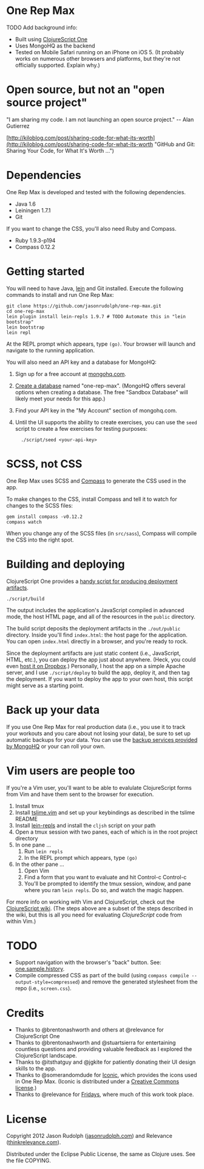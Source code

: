 # One Rep Max

TODO Add background info:

* Built using [ClojureScript One][clojurescript-one]
* Uses MongoHQ as the backend
* Tested on Mobile Safari running on an iPhone on iOS 5. (It probably
  works on numerous other browsers and platforms, but they're not
  officially supported. Explain why.)

# Open source, but not an "open source project"

"I am sharing my code. I am not launching an open source project." --
Alan Gutierrez

[http://kiloblog.com/post/sharing-code-for-what-its-worth](http://kiloblog.com/post/sharing-code-for-what-its-worth "GitHub and Git: Sharing Your Code, for What It's Worth ...")

# Dependencies

One Rep Max is developed and tested with the following dependencies.

  * Java 1.6
  * Leiningen 1.7.1
  * Git

If you want to change the CSS, you'll also need Ruby and Compass.

  * Ruby 1.9.3-p194
  * Compass 0.12.2

# Getting started

You will need to have Java, [lein][] and Git installed. Execute the
following commands to install and run One Rep Max:

    git clone https://github.com/jasonrudolph/one-rep-max.git
    cd one-rep-max
    lein plugin install lein-repls 1.9.7 # TODO Automate this in "lein bootstrap"
    lein bootstrap
    lein repl

At the REPL prompt which appears, type `(go)`. Your browser will
launch and navigate to the running application.

You will also need an API key and a database for MongoHQ:

1. Sign up for a free account at [mongohq.com][mongohq-signup].
2. [Create a database][mongohq-create-db] named "one-rep-max". (MongoHQ
   offers several options when creating a database. The free "Sandbox
   Database" will likely meet your needs for this app.)
3. Find your API key in the "My Account" section of mongohq.com.
4. Until the UI supports the ability to create exercises, you can use
   the `seed` script to create a few exercises for testing purposes:

         ./script/seed <your-api-key>

# SCSS, not CSS

One Rep Max uses SCSS and [Compass] to generate the CSS used in the app.

To make changes to the CSS, install Compass and tell it to watch for
changes to the SCSS files:

    gem install compass -v0.12.2
    compass watch

When you change any of the SCSS files (in `src/sass`), Compass will
compile the CSS into the right spot.

# Building and deploying

ClojureScript One provides a [handy script for producing deployment
artifacts][clojurescript-one-build-script].

    ./script/build

The output includes the application's JavaScript compiled in advanced
mode, the host HTML page, and all of the resources in the `public`
directory.

The build script deposits the deployment artifacts in the `./out/public`
directory. Inside you'll find `index.html`: the host page for the
application. You can open `index.html` directly in a browser, and you're
ready to rock.

Since the deployment artifacts are just static content (i.e.,
JavaScript, HTML, etc.), you can deploy the app just about anywhere.
(Heck, you could even [host it on Dropbox][deploy-to-dropbox].)
Personally, I host the app on a simple Apache server, and I use
`./script/deploy` to build the app, deploy it, and then tag the
deployment. If you want to deploy the app to your own host, this script
might serve as a starting point.

# Back up your data

If you use One Rep Max for real production data (i.e., you use it to
track your workouts and you care about not losing your data), be sure to
set up automatic backups for your data. You can use the [backup
services provided by MongoHQ][mongohq-backup] or your can roll your own.

# Vim users are people too

If you're a Vim user, you'll want to be able to evalulate ClojureScript
forms from Vim and have them sent to the browser for execution.

1. Install tmux
2. Install [tslime.vim][tslime.vim] and set up your keybindings as
   described in the tslime README
3. Install [lein-repls][lein-repls] and install the `cljsh` script on
   your path
4. Open a tmux session with two panes, each of which is in the root
   project directory
5. In one pane ...
    1. Run `lein repls`
    2. In the REPL prompt which appears, type `(go)`
6. In the other pane ...
    1. Open Vim
    2. Find a form that you want to evaluate and hit Control-c Control-c
    3. You'll be prompted to identify the tmux session, window, and pane
       where you ran `lein repls`. Do so, and watch the magic happen.

For more info on working with Vim and ClojureScript, check out the
[ClojureScript wiki][clojurescript-with-vim]. (The steps above are a
subset of the steps described in the wiki, but this is all you need for
evaluating *ClojureScript* code from within Vim.)

# TODO

* Support navigation with the browser's "back" button. See:
  [one.sample.history][history-management].
* Compile compressed CSS as part of the build (using
  `compass compile --output-style=compressed`) and remove
  the generated stylesheet from the repo (i.e., `screen.css`).

# Credits

* Thanks to @brentonashworth and others at @relevance for ClojureScript
  One
* Thanks to @brentonashworth and @stuartsierra for entertaining
  countless questions and providing valuable feedback as I explored the
  ClojureScript landscape.
* Thanks to @itsthatguy and @jgkite for patiently donating their UI
  design skills to the app.
* Thanks to @somerandomdude for [Iconic], which provides the icons used
  in One Rep Max. (Iconic is distributed under a [Creative Commons
  license][iconic-license].)
* Thanks to @relevance for [Fridays], where much of this work took
  place.

# License

Copyright 2012 Jason Rudolph ([jasonrudolph.com](http://jasonrudolph.com)) and Relevance ([thinkrelevance.com](http://thinkrelevance.com)).

Distributed under the Eclipse Public License, the same as Clojure uses. See the file COPYING.

[clojurescript-one]: http://clojurescriptone.com
[clojurescript-one-build-script]: https://github.com/brentonashworth/one/wiki/Building-deployment-artifacts
[clojurescript-with-vim]: https://github.com/clojure/clojurescript/wiki/Vim
[compass]: http://compass-style.org/
[deploy-to-dropbox]: http://www.maclife.com/article/howtos/how_host_your_website_dropbox
[fridays]: http://thinkrelevance.com/how-we-work/dev_team#dev_team-fridays
[history-management]: https://github.com/jasonrudolph/one-rep-max/blob/21099b6/src/app/cljs/one/sample/history.cljs
[iconic]: http://somerandomdude.com/work/iconic/
[iconic-license]: https://github.com/jasonrudolph/one-rep-max/blob/master/public/fonts/iconic_license.txt
[lein]: https://github.com/technomancy/leiningen
[lein-repls]: https://github.com/franks42/lein-repls
[mongohq-signup]: https://mongohq.com/signup
[mongohq-create-db]: https://mongohq.com/databases/new
[mongohq-backup]: http://support.mongohq.com/topics/using-amazon-s3-to-backup-your-mongohq-database.html
[tslime.vim]: https://github.com/jgdavey/tslime.vim
